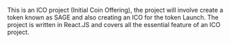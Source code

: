 This is an ICO project (Initial Coin Offering), the project will involve create a token known as SAGE and also creating an ICO for the token Launch.
The project is written in React.JS and covers all the essential feature of an ICO project.
